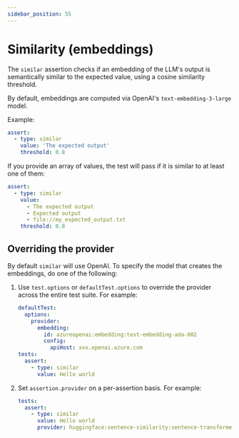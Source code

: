 ```yaml
---
sidebar_position: 55
---
```


# Similarity (embeddings)

The `similar` assertion checks if an embedding of the LLM's output
is semantically similar to the expected value,
using a cosine similarity threshold.

By default, embeddings are computed via OpenAI's `text-embedding-3-large` model.

Example:

```yaml
assert:
  - type: similar
    value: 'The expected output'
    threshold: 0.8
```

If you provide an array of values, the test will pass if it is similar to at least one of them:

```yaml
assert:
  - type: similar
    value:
      - The expected output
      - Expected output
      - file://my_expected_output.txt
    threshold: 0.8
```

## Overriding the provider

By default `similar` will use OpenAI. To specify the model that creates the embeddings, do one of the following:

1. Use `test.options` or `defaultTest.options` to override the provider across the entire test suite. For example:

   ```yaml
   defaultTest:
     options:
       provider:
         embedding:
           id: azureopenai:embedding:text-embedding-ada-002
           config:
             apiHost: xxx.openai.azure.com
   tests:
     assert:
       - type: similar
         value: Hello world
   ```

2. Set `assertion.provider` on a per-assertion basis. For example:

   ```yaml
   tests:
     assert:
       - type: similar
         value: Hello world
         provider: huggingface:sentence-similarity:sentence-transformers/all-MiniLM-L6-v2
   ```
